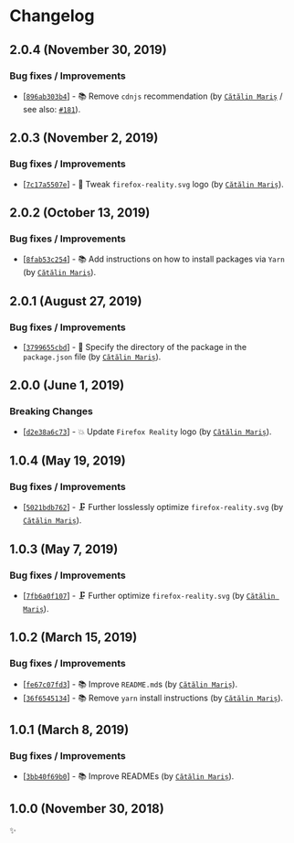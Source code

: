 <!-- markdownlint-disable line-length -->

Changelog
=========

2.0.4 (November 30, 2019)
-------------------------

### Bug fixes / Improvements

* [[`896ab303b4`](https://github.com/alrra/browser-logos/commit/896ab303b43decd25c518ea5dc0081e6974d344a)] - 📚 Remove `cdnjs` recommendation (by [`Cătălin Mariș`](https://github.com/alrra) / see also: [`#181`](https://github.com/alrra/browser-logos/issues/181)).

2.0.3 (November 2, 2019)
------------------------

### Bug fixes / Improvements

* [[`7c17a5507e`](https://github.com/alrra/browser-logos/commit/7c17a5507e9bd4196e7164285d42359a119b239f)] - 🔧 Tweak `firefox-reality.svg` logo (by [`Cătălin Mariș`](https://github.com/alrra)).

2.0.2 (October 13, 2019)
------------------------

### Bug fixes / Improvements

* [[`8fab53c254`](https://github.com/alrra/browser-logos/commit/8fab53c2544fe45642f4b330f21c426a07c63367)] - 📚 Add instructions on how to install packages via `Yarn` (by [`Cătălin Mariș`](https://github.com/alrra)).

2.0.1 (August 27, 2019)
-----------------------

### Bug fixes / Improvements

* [[`3799655cbd`](https://github.com/alrra/browser-logos/commit/3799655cbde62ea2de2a8a2b12a6123edae087b1)] - 🔧 Specify the directory of the package in the `package.json` file (by [`Cătălin Mariș`](https://github.com/alrra)).

2.0.0 (June 1, 2019)
--------------------

### Breaking Changes

* [[`d2e38a6c73`](https://github.com/alrra/browser-logos/commit/d2e38a6c7347f57d694346c552aad0f9541ef125)] - 💥 Update `Firefox Reality` logo (by [`Cătălin Mariș`](https://github.com/alrra)).

1.0.4 (May 19, 2019)
--------------------

### Bug fixes / Improvements

* [[`5021bdb762`](https://github.com/alrra/browser-logos/commit/5021bdb7620d4dbe3433bed76a8d4df01d7338e2)] - 🗜️ Further losslessly optimize `firefox-reality.svg` (by [`Cătălin Mariș`](https://github.com/alrra)).

1.0.3 (May 7, 2019)
-------------------

### Bug fixes / Improvements

* [[`7fb6a0f107`](https://github.com/alrra/browser-logos/commit/7fb6a0f107e1264c79cc5a99f18f0f0b4b3027f9)] - 🗜 Further optimize `firefox-reality.svg` (by [`Cătălin Mariș`](https://github.com/alrra)).

1.0.2 (March 15, 2019)
----------------------

### Bug fixes / Improvements

* [[`fe67c07fd3`](https://github.com/alrra/browser-logos/commit/fe67c07fd39322ac5378f63f9f9d50422d7658b7)] - 📚 Improve `README.md`s (by [`Cătălin Mariș`](https://github.com/alrra)).
* [[`36f6545134`](https://github.com/alrra/browser-logos/commit/36f65451346e2a5b4cb711b73665bafcd9ddacda)] - 📚 Remove `yarn` install instructions (by [`Cătălin Mariș`](https://github.com/alrra)).

1.0.1 (March 8, 2019)
---------------------

### Bug fixes / Improvements

* [[`3bb40f69b0`](https://github.com/alrra/browser-logos/commit/3bb40f69b0cce0795655e43d42f802b8f9393cc0)] - 📚 Improve READMEs (by [`Cătălin Mariș`](https://github.com/alrra)).

1.0.0 (November 30, 2018)
-------------------------

✨
